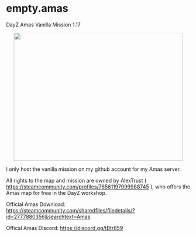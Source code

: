 # empty.amas
DayZ Amas Vanilla Mission 1.17
<p align="center">
  <img width="462" height="350" src="https://dayz.li/img/amas2.png">
</p>

I only host the vanilla mission on my github account for my Amas server.

All rights to the map and mission are owned by AlexTrust ( https://steamcommunity.com/profiles/76561197999988745 ), who offers the Amas map for free in the DayZ workshop.

Official Amas Download: https://steamcommunity.com/sharedfiles/filedetails/?id=2777880356&searchtext=Amas

Offical Amas Discord: https://discord.gg/tBtr859

